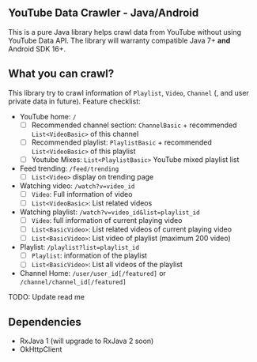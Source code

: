 ## YouTube Data Crawler - Java/Android

This is a pure Java library helps crawl data from YouTube without using YouTube Data API. The library will warranty
compatible Java 7+ **and** Android SDK 16+.

## What you can crawl?
This library try to crawl information of `Playlist`, `Video`, `Channel` (, and user private data in future).
Feature checklist:
  - YouTube home: `/`
    + [ ] Recommended channel section: `ChannelBasic` + recommended `List<VideoBasic>` of this channel
    + [ ] Recommended playlist: `PlaylistBasic` + recommended `List<VideoBasic>` of this playlist
    + [ ] Youtube Mixes: `List<PlaylistBasic>` YouTube mixed playlist list
  - Feed trending: `/feed/trending`
    + [ ] `List<Video>` display on trending page
  - Watching video: `/watch?v=video_id`
    + [ ] `Video`: Full information of video
    + [ ] `List<VideoBasic>`: List related videos
  - Watching playlist: `/watch?v=video_id&list=playlist_id`
    + [ ] `Video`: full information of current playing video
    + [ ] `List<BasicVideo>`: List related videos of current playing video
    + [ ] `List<BasicVideo>`: List video of playlist (maximum 200 video)
  - Playlist: `/playlist?list=playlist_id`
    + [ ] `Playlist`: information of the playlist
    + [ ] `List<BasicVideo>`: List all videos of the playlist
  - Channel Home: `/user/user_id[/featured]` or `/channel/channel_id[/featured]`

TODO: Update read me

## Dependencies

- RxJava 1 (will upgrade to RxJava 2 soon)
- OkHttpClient